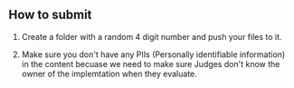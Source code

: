 ## How to submit

1. Create a folder with a random 4 digit number and push your files to it.  

2. Make sure you don't have any PIIs (Personally identifiable information) in the content becuase we need to make sure Judges don't know the owner of the implemtation when they evaluate.  
